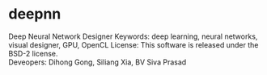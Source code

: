 # deepnn
Deep Neural Network Designer
Keywords: deep learning, neural networks, visual designer, GPU, OpenCL
License: This software is released under the BSD-2 license.\
Deveopers: Dihong Gong, Siliang Xia, BV Siva Prasad
